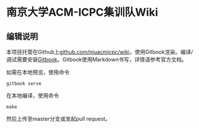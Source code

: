 # 南京大学ACM-ICPC集训队Wiki

## 编辑说明

本项目托管在Github上[github.com/njuacmicpc/wiki](https://github.com/njuacmicpc/wiki)，使用Gitbook渲染。编译/调试需要安装[Gitbook](http://gitbook.com)。Gitbook使用Markdown书写，详情请参考官方文档。

如需在本地预览，使用命令

    gitbook serve

在本地编译，使用命令

    make

然后上传至master分支或发起pull request。

